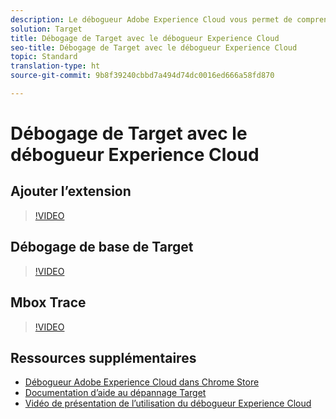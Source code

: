 ```yaml
---
description: Le débogueur Adobe Experience Cloud vous permet de comprendre rapidement et facilement votre implémentation Target. Vous pouvez afficher rapidement la configuration de votre bibliothèque, examiner les demandes pour vérifier que vos paramètres personnalisés sont transmis correctement, activer la journalisation de la console et désactiver toutes les demandes Target. Authentifiez-vous dans Experience Cloud afin de pouvoir utiliser le puissant outil Mbox Trace pour inspecter vos qualifications d’activité et d’audience ainsi que votre profil de visiteur.
solution: Target
title: Débogage de Target avec le débogueur Experience Cloud
seo-title: Débogage de Target avec le débogueur Experience Cloud
topic: Standard
translation-type: ht
source-git-commit: 9b8f39240cbbd7a494d74dc0016ed666a58fd870

---
```



# Débogage de Target avec le débogueur Experience Cloud

## Ajouter l’extension

>[!VIDEO](https://video.tv.adobe.com/v/23114/?quality=12)

## Débogage de base de Target

>[!VIDEO](https://video.tv.adobe.com/v/23115/?quality=12)

## Mbox Trace

>[!VIDEO](https://video.tv.adobe.com/v/23113/?quality=12)

## Ressources supplémentaires

+ [Débogueur Adobe Experience Cloud dans Chrome Store](https://chrome.google.com/webstore/detail/adobe-experience-cloud-de/ocdmogmohccmeicdhlhhgepeaijenapj?hl=fr)
+ [Documentation d’aide au dépannage Target](https://marketing.adobe.com/resources/help/fr_FR/target/target/r_troubleshooting_target.html)
+ [Vidéo de présentation de l’utilisation du débogueur Experience Cloud](https://helpx.adobe.com/fr/marketing-cloud-core/fr/using/experience-cloud-debugger-feature-video-use.html)
